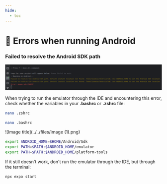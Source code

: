 ```yaml
---
hide:
  - toc
---
```


# 🤖 Errors when running Android

### Failed to resolve the Android SDK path

![Image title](../../files/image.png)

When trying to run the emulator through the IDE and encountering this error, check whether the variables in your **.bashrc** or **.zshrc** file:

```bash
nano .zshrc
```

```bash
nano .bashrc
```

![Image title](../../files/image (1).png)

```bash
export ANDROID_HOME=$HOME/Android/Sdk
export PATH=$PATH:$ANDROID_HOME/emulator
export PATH=$PATH:$ANDROID_HOME/platform-tools
```

If it still doesn't work, don't run the emulator through the IDE, but through the terminal:

```bash
npx expo start
```

